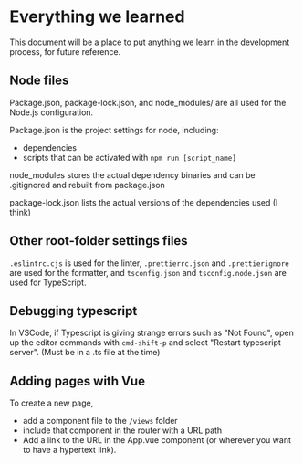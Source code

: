 # Everything we learned

This document will be a place to put anything we learn in the development process, for future reference.

## Node files

Package.json, package-lock.json, and node_modules/ are all used for the Node.js configuration.

Package.json is the project settings for node, including:

- dependencies
- scripts that can be activated with `npm run [script_name]`

node_modules stores the actual dependency binaries and can be .gitignored and rebuilt from package.json

package-lock.json lists the actual versions of the dependencies used (I think)

## Other root-folder settings files

`.eslintrc.cjs` is used for the linter, `.prettierrc.json` and `.prettierignore` are used for the formatter, and `tsconfig.json` and `tsconfig.node.json` are used for TypeScript.

## Debugging typescript

In VSCode, if Typescript is giving strange errors such as "Not Found", open up the editor commands with `cmd-shift-p` and select "Restart typescript server". (Must be in a .ts file at the time)

## Adding pages with Vue

To create a new page,

- add a component file to the `/views` folder
- include that component in the router with a URL path
- Add a link to the URL in the App.vue component (or wherever you want to have a hypertext link).
